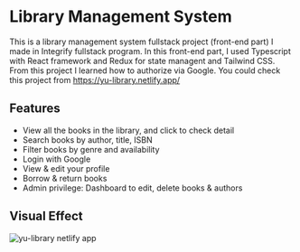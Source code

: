 # Library Management System

This is a library management system fullstack project (front-end part) I made in Integrify fullstack program. In this front-end part, I used Typescript with React framework and Redux for state managent and Tailwind CSS. From this project I learned how to authorize via Google. You could check this project from https://yu-library.netlify.app/

## Features
* View all the books in the library, and click to check detail
* Search books by author, title, ISBN
* Filter books by genre and availability
* Login with Google
* View & edit your profile
* Borrow & return books
* Admin privilege: Dashboard to edit, delete books & authors 

## Visual Effect
![yu-library netlify app](https://user-images.githubusercontent.com/20355911/214857420-33ff246e-6c21-4a5b-9d1a-800a05399337.png)
